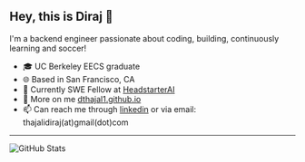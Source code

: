 ## Hey, this is Diraj 👋

I'm a backend engineer passionate about coding, building, continuously learning and soccer!

- 🎓 UC Berkeley EECS graduate
- 🌐 Based in San Francisco, CA
- 💼 Currently SWE Fellow at [HeadstarterAI](https://www.linkedin.com/company/headstarterai/)
- 🔗 More on me [dthajal1.github.io](https://dthajal1.github.io/)
- 📫 Can reach me through [linkedin](https://www.linkedin.com/in/diraj-thajali/) or via email: thajalidiraj(at)gmail(dot)com

---

![GitHub Stats](https://github-readme-stats.vercel.app/api?username=dthajal1&show_icons=true&theme=graywhite)


<!--
**dthajal1/dthajal1** is a ✨ _special_ ✨ repository because its `README.md` (this file) appears on your GitHub profile.

Here are some ideas to get you started:

- 🔭 I’m currently working on ...
- 🌱 I’m currently learning ...
- 👯 I’m looking to collaborate on ...
- 🤔 I’m looking for help with ...
- 💬 Ask me about ...
- 📫 How to reach me: ...
- 😄 Pronouns: ...
- ⚡ Fun fact: ...
-->
